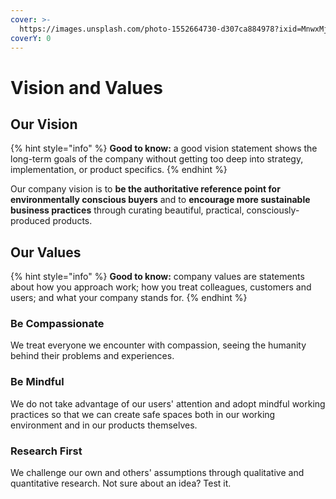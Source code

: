 ```yaml
---
cover: >-
  https://images.unsplash.com/photo-1552664730-d307ca884978?ixid=MnwxMjA3fDB8MHxwaG90by1wYWdlfHx8fGVufDB8fHx8&ixlib=rb-1.2.1&auto=format&fit=crop&w=2970&q=80
coverY: 0
---
```


# Vision and Values

## Our Vision

{% hint style="info" %}
**Good to know:** a good vision statement shows the long-term goals of the company without getting too deep into strategy, implementation, or product specifics.
{% endhint %}

Our company vision is to **be the authoritative reference point for environmentally conscious buyers** and to **encourage more sustainable business practices** through curating beautiful, practical, consciously-produced products.

## Our Values

{% hint style="info" %}
**Good to know:** company values are statements about how you approach work; how you treat colleagues, customers and users; and what your company stands for.
{% endhint %}

### Be Compassionate

We treat everyone we encounter with compassion, seeing the humanity behind their problems and experiences.

### Be Mindful

We do not take advantage of our users' attention and adopt mindful working practices so that we can create safe spaces both in our working environment and in our products themselves.

### Research First

We challenge our own and others' assumptions through qualitative and quantitative research. Not sure about an idea? Test it.
